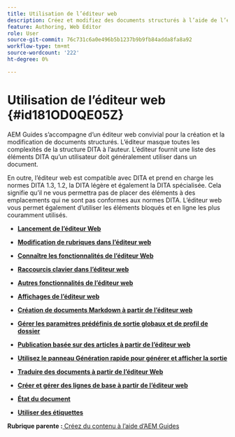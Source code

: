 ```yaml
---
title: Utilisation de l’éditeur web
description: Créez et modifiez des documents structurés à l’aide de l’éditeur web. Découvrez comment travailler avec l’éditeur web en suivant les normes DITA dans AEM Guides.
feature: Authoring, Web Editor
role: User
source-git-commit: 76c731c6a0e496b5b1237b9b9fb84adda8fa8a92
workflow-type: tm+mt
source-wordcount: '222'
ht-degree: 0%

---
```


# Utilisation de l’éditeur web {#id181OD0QE05Z}

AEM Guides s’accompagne d’un éditeur web convivial pour la création et la modification de documents structurés. L’éditeur masque toutes les complexités de la structure DITA à l’auteur. L’éditeur fournit une liste des éléments DITA qu’un utilisateur doit généralement utiliser dans un document.

En outre, l’éditeur web est compatible avec DITA et prend en charge les normes DITA 1.3, 1.2, la DITA légère et également la DITA spécialisée. Cela signifie qu’il ne vous permettra pas de placer des éléments à des emplacements qui ne sont pas conformes aux normes DITA. L’éditeur web vous permet également d’utiliser les éléments bloqués et en ligne les plus couramment utilisés.

- **[Lancement de l’éditeur Web](web-editor-launch-editor.md)**

- **[Modification de rubriques dans l’éditeur web](web-editor-edit-topics.md)**

- **[Connaître les fonctionnalités de l’éditeur Web](web-editor-features.md)**

- **[Raccourcis clavier dans l’éditeur web](web-editor-keyboard-shortcuts.md)**

- **[Autres fonctionnalités de l’éditeur web](web-editor-other-features.md)**

- **[Affichages de l’éditeur web](web-editor-views.md)**

- **[Création de documents Markdown à partir de l’éditeur web](web-editor-markdown-topic.md)**

- **[Gérer les paramètres prédéfinis de sortie globaux et de profil de dossier](web-editor-manage-output-presets.md)**

- **[Publication basée sur des articles à partir de l’éditeur web](web-editor-article-publishing.md)**

- **[Utilisez le panneau Génération rapide pour générer et afficher la sortie](web-editor-quick-generate-panel.md)**

- **[Traduire des documents à partir de l’éditeur Web](translate-documents-web-editor.md)**

- **[Créer et gérer des lignes de base à partir de l’éditeur web](web-editor-baseline.md)**

- **[État du document](web-editor-document-states.md)**

- **[Utiliser des étiquettes](web-editor-use-label.md)**


**Rubrique parente :**[ Créez du contenu à l’aide d’AEM Guides](authoring-content-xml-doc.md)
